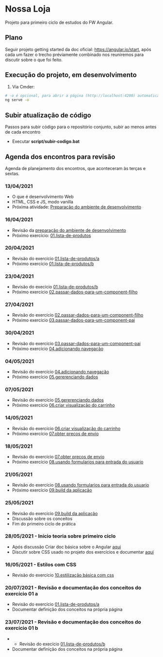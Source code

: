 # Nossa Loja

Projeto para primeiro ciclo de estudos do FW Angular.  

## Plano

Seguir projeto getting started da doc oficial: https://angular.io/start, após cada um fazer o trecho préviamente combinado nos reuniremos para discutir sobre o que foi feito.  

## Execução do projeto, em desenvolvimento

1. Via Cmder:

```sh
# -o é opcional, para abrir a página (http://localhost:4200) automaticamente
ng serve -o
```

## Subir atualização de código

Passos para subir código para o repositório conjunto, subir ao menos antes de cada encontro

- Executar **script/subir-codigo.bat**

## Agenda dos encontros para revisão

Agenda de planejamento dos encontros, que aconteceram às terças e sextas.  

### 13/04/2021

- O que é desenvolvimento Web
- HTML, CSS e JS, modo vanilla
- Próxima atividade: [Preparação do ambiente de desenvolvimento](https://gitlab.com/key-estudos/angular/nossa-loja/-/wikis/0.preparacao-ambiente)

### 16/04/2021

- Revisão da [preparação do ambiente de desenvolvimento](https://gitlab.com/key-estudos/angular/nossa-loja/-/wikis/0.preparacao-ambiente)
- Próximo exercício: [01.lista-de-produtos](https://gitlab.com/key-estudos/angular/nossa-loja/-/wikis/exercicios/01.lista-de-produtos#a-at%C3%A9-passo-3)

### 20/04/2021

- Revisão do exercício [01.lista-de-produtos/a](https://gitlab.com/key-estudos/angular/nossa-loja/-/wikis/exercicios/01.lista-de-produtos#a-at%C3%A9-passo-3)
- Próximo exercício [01.lista-de-produtos/b](https://gitlab.com/key-estudos/angular/nossa-loja/-/wikis/exercicios/01.lista-de-produtos#b-passo-4-ao-7)

### 23/04/2021

- Revisão do execício [01.lista-de-produtos/b](https://gitlab.com/key-estudos/angular/nossa-loja/-/wikis/exercicios/01.lista-de-produtos#b-passo-4-ao-7)
- Próximo exercício [02.passar-dados-para-um-component-filho](https://gitlab.com/key-estudos/angular/nossa-loja/-/wikis/exercicios/02.passar-dados-para-componente-filho)

### 27/04/2021

- Revisão do exercício [02.passar-dados-para-um-component-filho](https://gitlab.com/key-estudos/angular/nossa-loja/-/wikis/exercicios/02.passar-dados-para-componente-filho)
- Próximo exercício [03.passar-dados-para-um-component-pai](https://gitlab.com/key-estudos/angular/nossa-loja/-/wikis/exercicios/03.passar-dados-para-componente-pai)

### 30/04/2021

- Revisão do exercício [03.passar-dados-para-um-component-pai](https://gitlab.com/key-estudos/angular/nossa-loja/-/wikis/exercicios/03.passar-dados-para-componente-pai)
- Próximo exercício [04.adicionando navegação](https://gitlab.com/key-estudos/angular/nossa-loja/-/wikis/exercicios/04.adicionando-navegacao)

### 04/05/2021

- Revisão do exercício [04.adicionando navegação](https://gitlab.com/key-estudos/angular/nossa-loja/-/wikis/exercicios/04.adicionando-navegacao)
- Próximo exercício [05.gererenciando dados](https://gitlab.com/key-estudos/angular/nossa-loja/-/wikis/exercicios/05.gerenciando-dados)

### 07/05/2021

- Revisão do exercício [05.gererenciando dados](https://gitlab.com/key-estudos/angular/nossa-loja/-/wikis/exercicios/05.gerenciando-dados)
- Próximo exercício [06.criar visualização do carrinho](https://gitlab.com/key-estudos/angular/nossa-loja/-/wikis/exercicios/06.criar-visualizacao-carrinho)

### 14/05/2021

- Revisão do exercício [06.criar visualização do carrinho](https://gitlab.com/key-estudos/angular/nossa-loja/-/wikis/exercicios/06.criar-visualizacao-carrinho)
- Próximo exercício [07.obter precos de envio](https://gitlab.com/key-estudos/angular/nossa-loja/-/wikis/exercicios/07.obter-precos-de-envio)

### 18/05/2021

- Revisão do exercício [07.obter precos de envio](https://gitlab.com/key-estudos/angular/nossa-loja/-/wikis/exercicios/07.obter-precos-de-envio)
- Próximo exercício [08.usando formularios para entrada do usuario](https://gitlab.com/key-estudos/angular/nossa-loja/-/wikis/exercicios/08.usando-formularios-para-entrada-do-usuario)

### 21/05/2021

- Revisão do exercício [08.usando formularios para entrada do usuario](https://gitlab.com/key-estudos/angular/nossa-loja/-/wikis/exercicios/08.usando-formularios-para-entrada-do-usuario)
- Próximo exercício [09.build da aplicação](https://gitlab.com/key-estudos/angular/nossa-loja/-/wikis/exercicios/09.build-da-aplicacao)

### 25/05/2021

- Revisão do exercício [09.build da aplicação](https://gitlab.com/key-estudos/angular/nossa-loja/-/wikis/exercicios/09.build-da-aplicacao)
- Discussão sobre os conceitos
- Fim do primeiro ciclo de prática

### 28/05/2021 - Início teoria sobre primeiro ciclo

- Após discussão Criar doc básica sobre o Angular [aqui](https://gitlab.com/key-estudos/angular/nossa-loja/-/wikis/home)
- Discutir sobre CSS usado no projeto dos exercícios e documentar [aqui](https://gitlab.com/key-estudos/angular/nossa-loja/-/wikis/estilos)

### 16/05/2021 - Estilos com CSS

- Revisão do exercício [10.estilização básica com css](https://gitlab.com/key-estudos/angular/nossa-loja/-/wikis/exercicios/10.estilizacao-basica-com-css)

### 20/07/2021 - Revisão e documentação dos conceitos do exercício 01 a
- Revisão do exercício [01.lista-de-produtos/a](https://gitlab.com/key-estudos/angular/nossa-loja/-/wikis/exercicios/01.lista-de-produtos#a-at%C3%A9-passo-3)
- Documentar definição dos conceitos na própria página


### 23/07/2021 - Revisão e documentação dos conceitos do exercício 01 b
- - Revisão do execício [01.lista-de-produtos/b](https://gitlab.com/key-estudos/angular/nossa-loja/-/wikis/exercicios/01.lista-de-produtos#b-passo-4-ao-7)
- Documentar definição dos conceitos na própria página
